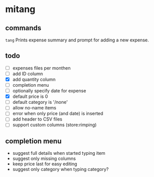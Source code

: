 # mitang

## commands
`tang`
Prints expense summary and prompt for adding a new expense.

## todo
- [ ] expenses files per monthen
- [ ] add ID column
- [x] add quantity column
- [ ] completion menu
- [ ] optionally specify date for expense
- [x] default price is 0
- [ ] default category is '/none'
- [ ] allow no-name items
- [ ] error when only price (and date) is inserted
- [ ] add header to CSV files
- [ ] support custom columns (store:rimping)

## completion menu
- suggest full details when started typing item
- suggest only missing columns
- keep price last for easy editing
- suggest only category when typing category?
